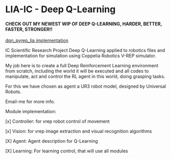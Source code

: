 # LIA-IC - Deep Q-Learning

#### CHECK OUT MY NEWEST WIP OF DEEP Q-LEARNING, HARDER, BETTER, FASTER, STRONGER!!

[dqn_pyrep_lia implementation](https://github.com/esperancaleonardo/dqn_pyrep_lia)


IC Scientific Research Project Deep Q-Learning applied to robotics files and implementation for simulation using Coppelia Robotics V-REP simulator.

My job here is to create a full Deep Reinforcement Learning environment from scratch, including the world it will be executed and all codes to manipulate, act and control the RL agent in this world, doing grasping tasks.

For this we have chosen as agent a UR3 robot model, designed by Universal Robots.

Email-me for more info.

Module implementation:

[x] Controller: for vrep robot control of movement

[x] Vision: for vrep image extraction and visual recognition algorithms

[X] Agent: Agent description for Q-Learning

[X] Learning: For learning control, that will use all modules

